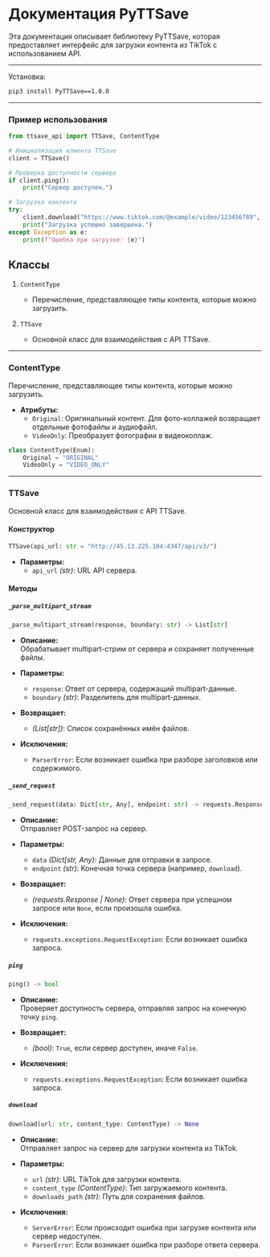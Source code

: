 Документация PyTTSave  
=========================  

Эта документация описывает библиотеку PyTTSave, которая предоставляет интерфейс для загрузки контента из TikTok с использованием API.  

---  

Установка:

```bash
pip3 install PyTTSave==1.0.0
```

---  

### Пример использования  

```python
from ttsave_api import TTSave, ContentType

# Инициализация клиента TTSave
client = TTSave()

# Проверка доступности сервера
if client.ping():
    print("Сервер доступен.")

# Загрузка контента
try:
    client.download("https://www.tiktok.com/@example/video/123456789", ContentType.Original)
    print("Загрузка успешно завершена.")
except Exception as e:
    print(f"Ошибка при загрузке: {e}")
```  

Классы  
-------  

1. `ContentType`  
   - Перечисление, представляющее типы контента, которые можно загрузить.  

2. `TTSave`  
   - Основной класс для взаимодействия с API TTSave.  

---  

### ContentType  

Перечисление, представляющее типы контента, которые можно загрузить.  

- **Атрибуты:**  
  - `Original`: Оригинальный контент. Для фото-коллажей возвращает отдельные фотофайлы и аудиофайл.  
  - `VideoOnly`: Преобразует фотографии в видеоколлаж.  

```python
class ContentType(Enum):
    Original = "ORIGINAL"
    VideoOnly = "VIDEO_ONLY"
```  

---  

### TTSave  

Основной класс для взаимодействия с API TTSave.  

#### Конструктор  

```python
TTSave(api_url: str = "http://45.13.225.104:4347/api/v3/")
```  

- **Параметры:**  
  - `api_url` *(str)*: URL API сервера.  

#### Методы  

##### `_parse_multipart_stream`  

```python
_parse_multipart_stream(response, boundary: str) -> List[str]
```  

- **Описание:**  
  Обрабатывает multipart-стрим от сервера и сохраняет полученные файлы.  

- **Параметры:**  
  - `response`: Ответ от сервера, содержащий multipart-данные.  
  - `boundary` *(str)*: Разделитель для multipart-данных.  

- **Возвращает:**  
  - *(List[str])*: Список сохранённых имён файлов.  

- **Исключения:**  
  - `ParserError`: Если возникает ошибка при разборе заголовков или содержимого.  

##### `_send_request`  

```python
_send_request(data: Dict[str, Any], endpoint: str) -> requests.Response | None
```  

- **Описание:**  
  Отправляет POST-запрос на сервер.  

- **Параметры:**  
  - `data` *(Dict[str, Any)*: Данные для отправки в запросе.  
  - `endpoint` *(str)*: Конечная точка сервера (например, `download`).  

- **Возвращает:**  
  - *(requests.Response | None)*: Ответ сервера при успешном запросе или `None`, если произошла ошибка.  

- **Исключения:**  
  - `requests.exceptions.RequestException`: Если возникает ошибка запроса.  

##### `ping`  

```python
ping() -> bool
```  

- **Описание:**  
  Проверяет доступность сервера, отправляя запрос на конечную точку `ping`.  

- **Возвращает:**  
  - *(bool)*: `True`, если сервер доступен, иначе `False`.  

- **Исключения:**  
  - `requests.exceptions.RequestException`: Если возникает ошибка запроса.  

##### `download`  

```python
download(url: str, content_type: ContentType) -> None
```  

- **Описание:**  
  Отправляет запрос на сервер для загрузки контента из TikTok.  

- **Параметры:**  
  - `url` *(str)*: URL TikTok для загрузки контента.  
  - `content_type` *(ContentType)*: Тип загружаемого контента.  
  - `downloads_path` *(str)*: Путь для сохранения файлов.
- **Исключения:**  
  - `ServerError`: Если происходит ошибка при загрузке контента или сервер недоступен.  
  - `ParserError`: Если возникает ошибка при разборе ответа сервера.  

